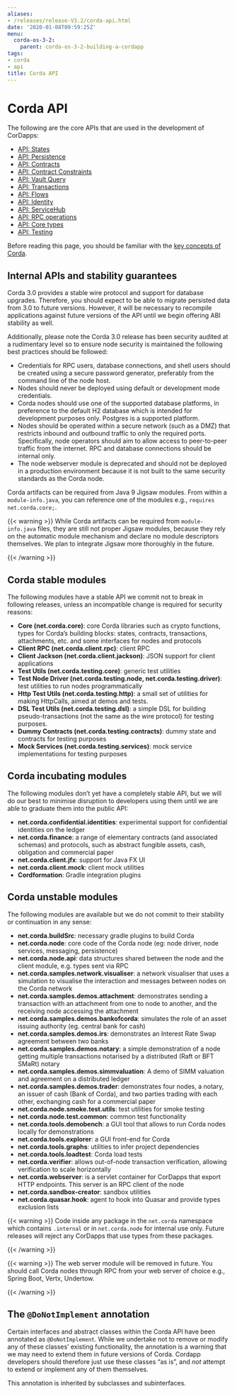 ```yaml
---
aliases:
- /releases/release-V3.2/corda-api.html
date: '2020-01-08T09:59:25Z'
menu:
  corda-os-3-2:
    parent: corda-os-3-2-building-a-cordapp
tags:
- corda
- api
title: Corda API
---
```



# Corda API

The following are the core APIs that are used in the development of CorDapps:



* [API: States](api-states.md)
* [API: Persistence](api-persistence.md)
* [API: Contracts](api-contracts.md)
* [API: Contract Constraints](api-contract-constraints.md)
* [API: Vault Query](api-vault-query.md)
* [API: Transactions](api-transactions.md)
* [API: Flows](api-flows.md)
* [API: Identity](api-identity.md)
* [API: ServiceHub](api-service-hub.md)
* [API: RPC operations](api-rpc.md)
* [API: Core types](api-core-types.md)
* [API: Testing](api-testing.md)



Before reading this page, you should be familiar with the [key concepts of Corda](key-concepts.md).


## Internal APIs and stability guarantees

Corda 3.0 provides a stable wire protocol and support for database upgrades. Therefore, you should expect to be able to migrate persisted data from 3.0 to future versions. However, it will be necessary to recompile applications against future versions of the API until we begin offering ABI stability as well.

Additionally, please note the Corda 3.0 release has been security audited at a rudimentary level so to ensure node security is maintained the following best practices should be followed:


* Credentials for RPC users, database connections, and shell users should be created using a secure password generator, preferably from the command line of the node host.
* Nodes should never be deployed using default or development mode credentials.
* Corda nodes should use one of the supported database platforms, in preference to the default H2 database which is intended for development purposes only. Postgres is a supported platform.
* Nodes should be operated within a secure network (such as a DMZ) that restricts inbound and outbound traffic to only the required ports. Specifically, node operators should aim to allow access to peer-to-peer traffic from the internet. RPC and database connections should be internal only.
* The node webserver module is deprecated and should not be deployed in a production environment because it is not built to the same security standards as the Corda node.

Corda artifacts can be required from Java 9 Jigsaw modules.
From within a `module-info.java`, you can reference one of the modules e.g., `requires net.corda.core;`.


{{< warning >}}
While Corda artifacts can be required from `module-info.java` files, they are still not proper Jigsaw modules,
because they rely on the automatic module mechanism and declare no module descriptors themselves. We plan to integrate Jigsaw more thoroughly in the future.

{{< /warning >}}



## Corda stable modules

The following modules have a stable API we commit not to break in following releases, unless an incompatible change is required for security reasons:


* **Core (net.corda.core)**: core Corda libraries such as crypto functions, types for Corda’s building blocks: states, contracts, transactions, attachments, etc. and some interfaces for nodes and protocols
* **Client RPC (net.corda.client.rpc)**: client RPC
* **Client Jackson (net.corda.client.jackson)**: JSON support for client applications
* **Test Utils (net.corda.testing.core)**: generic test utilities
* **Test Node Driver (net.corda.testing.node, net.corda.testing.driver)**: test utilities to run nodes programmatically
* **Http Test Utils (net.corda.testing.http)**: a small set of utilities for making HttpCalls, aimed at demos and tests.
* **DSL Test Utils (net.corda.testing.dsl)**: a simple DSL for building pseudo-transactions (not the same as the wire protocol) for testing purposes.
* **Dummy Contracts (net.corda.testing.contracts)**: dummy state and contracts for testing purposes
* **Mock Services (net.corda.testing.services)**: mock service implementations for testing purposes


## Corda incubating modules

The following modules don’t yet have a completely stable API, but we will do our best to minimise disruption to
developers using them until we are able to graduate them into the public API:


* **net.corda.confidential.identities**: experimental support for confidential identities on the ledger
* **net.corda.finance**: a range of elementary contracts (and associated schemas) and protocols, such as abstract fungible assets, cash, obligation and commercial paper
* **net.corda.client.jfx**: support for Java FX UI
* **net.corda.client.mock**: client mock utilities
* **Cordformation**: Gradle integration plugins


## Corda unstable modules

The following modules are available but we do not commit to their stability or continuation in any sense:


* **net.corda.buildSrc**: necessary gradle plugins to build Corda
* **net.corda.node**: core code of the Corda node (eg: node driver, node services, messaging, persistence)
* **net.corda.node.api**: data structures shared between the node and the client module, e.g. types sent via RPC
* **net.corda.samples.network.visualiser**: a network visualiser that uses a simulation to visualise the interaction and messages between nodes on the Corda network
* **net.corda.samples.demos.attachment**: demonstrates sending a transaction with an attachment from one to node to another, and the receiving node accessing the attachment
* **net.corda.samples.demos.bankofcorda**: simulates the role of an asset issuing authority (eg. central bank for cash)
* **net.corda.samples.demos.irs**: demonstrates an Interest Rate Swap agreement between two banks
* **net.corda.samples.demos.notary**: a simple demonstration of a node getting multiple transactions notarised by a distributed (Raft or BFT SMaRt) notary
* **net.corda.samples.demos.simmvaluation**: A demo of SIMM valuation and agreement on a distributed ledger
* **net.corda.samples.demos.trader**: demonstrates four nodes, a notary, an issuer of cash (Bank of Corda), and two parties trading with each other, exchanging cash for a commercial paper
* **net.corda.node.smoke.test.utils**: test utilities for smoke testing
* **net.corda.node.test.common**: common test functionality
* **net.corda.tools.demobench**: a GUI tool that allows to run Corda nodes locally for demonstrations
* **net.corda.tools.explorer**: a GUI front-end for Corda
* **net.corda.tools.graphs**: utilities to infer project dependencies
* **net.corda.tools.loadtest**: Corda load tests
* **net.corda.verifier**: allows out-of-node transaction verification, allowing verification to scale horizontally
* **net.corda.webserver**: is a servlet container for CorDapps that export HTTP endpoints. This server is an RPC client of the node
* **net.corda.sandbox-creator**: sandbox utilities
* **net.corda.quasar.hook**: agent to hook into Quasar and provide types exclusion lists


{{< warning >}}
Code inside any package in the `net.corda` namespace which contains `.internal` or in `net.corda.node` for internal use only.
Future releases will reject any CorDapps that use types from these packages.

{{< /warning >}}



{{< warning >}}
The web server module will be removed in future. You should call Corda nodes through RPC from your web server of choice e.g., Spring Boot, Vertx, Undertow.

{{< /warning >}}



## The `@DoNotImplement` annotation

Certain interfaces and abstract classes within the Corda API have been annotated
as `@DoNotImplement`. While we undertake not to remove or modify any of these classes’ existing
functionality, the annotation is a warning that we may need to extend them in future versions of Corda.
Cordapp developers should therefore just use these classes “as is”, and *not* attempt to extend or implement any of them themselves.

This annotation is inherited by subclasses and subinterfaces.


